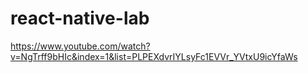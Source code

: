 # react-native-lab

https://www.youtube.com/watch?v=NgTrff9bHIc&index=1&list=PLPEXdvrIYLsyFc1EVVr_YVtxU9icYfaWs
